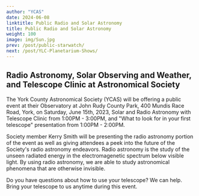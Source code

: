 ```yaml
---
author: "YCAS"
date: 2024-06-08
linktitle: Public Radio and Solar Astronomy
title: Public Radio and Solar Astronomy
weight: 100
image: img/Sun.jpg
prev: /post/public-starwatch/
next: /post/YLC-Planetarium-Shows/
---
```


## Radio Astronomy, Solar Observing and Weather, and Telescope Clinic at Astronomical Society

The York County Astronomical Society (YCAS) will be offering a public event at their Observatory at John Rudy County Park, 400 Mundis Race Road, York, on Saturday, June 15th, 2023, Solar and Radio Astronomy with Telescope Clinic from 1:00PM - 3:00PM, and "What to look for in your first telescope" presentation from 1:00PM - 2:00PM.

Society member Kerry Smith will be presenting the radio astronomy portion of the event as well as giving attendees a peek into the future of the Society's radio astronomy endeavors. Radio astronomy is the study of the unseen radiated energy in the electromagenetic spectrum below visible light. By using radio astronomy, we are able to study astronomical phenomena that are otherwise invisible.

Do you have questions about how to use your telescope? We can help. Bring your telescope to us anytime during this event.

